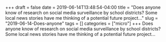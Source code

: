 +++draft = falsedate = 2019-06-14T13:48:54-04:00title = "Does anyone know of research on social media surveillance by school districts? Some local news stories have me thinking of a potential future project..."slug = "2019-06-14-Does-anyone"tags = []categories = ["micro"]+++Does anyone know of research on social media surveillance by school districts? Some local news stories have me thinking of a potential future project...